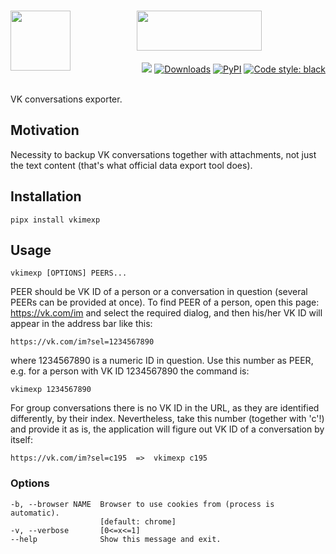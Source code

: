 <h1 align="center">
   <!-- delameter/vkimexp -->
   <a href="##"><img align="left" src="https://s3.eu-north-1.amazonaws.com/dp2.dl/projects/delameter/vkimexp/logo.png" width="96" height="96"></a>
   <a href="##"><img align="center" src="https://s3.eu-north-1.amazonaws.com/dp2.dl/projects/delameter/vkimexp/label.png" width="200" height="64"></a>
</h1>
<div align="right">
  <a href="##"><img src="https://img.shields.io/badge/python-3.12-3776AB?logo=python&logoColor=white&labelColor=333333"></a>
  <a href="https://pepy.tech/project/vkimexp/"><img alt="Downloads" src="https://pepy.tech/badge/vkimexp"></a>
  <a href="https://pypi.org/project/vkimexp/"><img alt="PyPI" src="https://img.shields.io/pypi/v/vkimexp"></a>
  <a href="https://github.com/psf/black"><img alt="Code style: black" src="https://img.shields.io/badge/code%20style-black-000000.svg"></a>
</div>
<br>

VK conversations exporter.

## Motivation

Necessity to backup VK conversations together with attachments, not just the text content (that's what official data export tool does).


## Installation

    pipx install vkimexp


## Usage

    vkimexp [OPTIONS] PEERS...

PEER should be VK ID of a person or a conversation in question (several PEERs can be provided at once). To find PEER of a person, open this page: https://vk.com/im and select the required dialog, and then his/her VK ID will appear in the address bar like this:

    https://vk.com/im?sel=1234567890                                               

where 1234567890 is a numeric ID in question. Use this number as PEER, e.g. for a person with VK ID 1234567890 the command is:

    vkimexp 1234567890                                                             

For group conversations there is no VK ID in the URL, as they are identified differently, by their index. Nevertheless, take this number (together with 'c'!) and provide it as is, the application will figure out VK ID of a conversation by itself:

    https://vk.com/im?sel=c195  =>  vkimexp c195                                   

### Options

    -b, --browser NAME  Browser to use cookies from (process is automatic).            
                        [default: chrome]                                              
    -v, --verbose       [0<=x<=1]                                                      
    --help              Show this message and exit.
